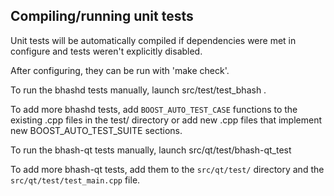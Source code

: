 Compiling/running unit tests
------------------------------------

Unit tests will be automatically compiled if dependencies were met in configure
and tests weren't explicitly disabled.

After configuring, they can be run with 'make check'.

To run the bhashd tests manually, launch src/test/test_bhash .

To add more bhashd tests, add `BOOST_AUTO_TEST_CASE` functions to the existing
.cpp files in the test/ directory or add new .cpp files that
implement new BOOST_AUTO_TEST_SUITE sections.

To run the bhash-qt tests manually, launch src/qt/test/bhash-qt_test

To add more bhash-qt tests, add them to the `src/qt/test/` directory and
the `src/qt/test/test_main.cpp` file.
